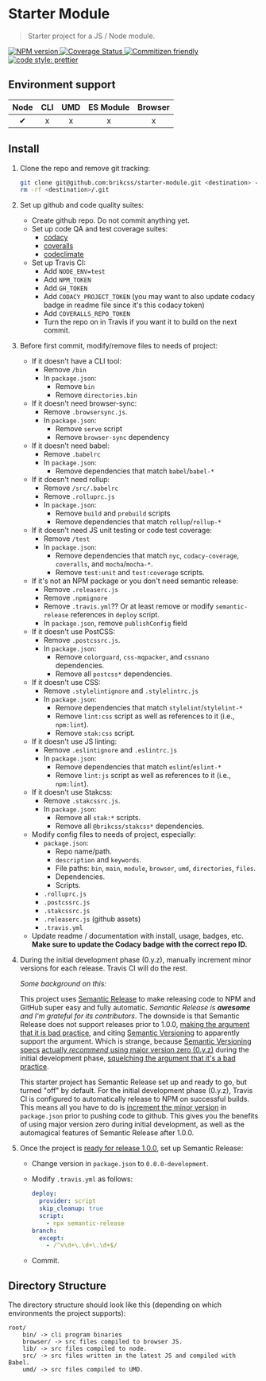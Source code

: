 # Starter Module

> Starter project for a JS / Node module.

<!-- Shields. -->
<p>
	<!-- NPM version. -->
	<!-- <a href="https://www.npmjs.com/package/@brikcss/starter-module">
		<img alt="NPM version" src="https://img.shields.io/npm/v/@brikcss/starter-module.svg?style=flat-square">
	</a> -->
	<!-- NPM downloads/month. -->
	<!-- <a href="https://www.npmjs.com/package/@brikcss/starter-module">
		<img alt="NPM downloads per month" src="https://img.shields.io/npm/dm/@brikcss/starter-module.svg?style=flat-square">
	</a> -->
	<!-- Travis branch. -->
	<!-- <a href="https://github.com/brikcss/starter-module/tree/master">
		<img alt="Travis branch" src="https://img.shields.io/travis/rust-lang/rust/master.svg?style=flat-square&label=master">
	</a> -->
	<!-- Codacy. -->
	<a href="https://www.codacy.com/app/thezimmee/starter-module">
		<img alt="NPM version" src="https://img.shields.io/codacy/grade/49af7ce4215c4720a6dbc90c3b7fcdbe/master.svg?style=flat-square">
	</a>
	<!-- Coveralls -->
	<a href='https://coveralls.io/github/brikcss/starter-module?branch=master'>
		<img src='https://img.shields.io/coveralls/github/brikcss/starter-module/master.svg?style=flat-square' alt='Coverage Status' />
	</a>
	<!-- Commitizen friendly. -->
	<a href="http://commitizen.github.io/cz-cli/">
		<img alt="Commitizen friendly" src="https://img.shields.io/badge/commitizen-friendly-brightgreen.svg?style=flat-square">
	</a>
	<!-- Semantic release. -->
	<!-- <a href="https://github.com/semantic-release/semantic-release">
		<img alt="semantic release" src="https://img.shields.io/badge/%20%20%F0%9F%93%A6%F0%9F%9A%80-semantic--release-e10079.svg?style=flat-square">
	</a> -->
	<!-- Prettier code style. -->
	<a href="https://prettier.io/">
		<img alt="code style: prettier" src="https://img.shields.io/badge/code_style-prettier-ff69b4.svg?style=flat-square">
	</a>
	<!-- MIT License. -->
	<!-- <a href="https://choosealicense.com/licenses/mit/">
		<img alt="License" src="https://img.shields.io/npm/l/express.svg?style=flat-square">
	</a> -->
</p>

## Environment support

| Node   | CLI   | UMD   | ES Module | Browser   |
|:------:|:-----:|:-----:|:---------:|:---------:|
| ✔      | x     | x     | x         | x         |

## Install

1. Clone the repo and remove git tracking:

	```sh
	git clone git@github.com:brikcss/starter-module.git <destination> --depth=1
	rm -rf <destination>/.git
	```

2. Set up github and code quality suites:

	- Create github repo. Do not commit anything yet.
	- Set up code QA and test coverage suites:
		- [codacy](https://www.codacy.com/)
		- [coveralls](https://coveralls.io/)
		- [codeclimate](https://codeclimate.com/)
	- Set up Travis CI:
		- Add `NODE_ENV=test`
		- Add `NPM_TOKEN`
		- Add `GH_TOKEN`
		- Add `CODACY_PROJECT_TOKEN` (you may want to also update codacy badge in readme file since it's this codacy token)
		- Add `COVERALLS_REPO_TOKEN`
		- Turn the repo on in Travis if you want it to build on the next commit.

3. Before first commit, modify/remove files to needs of project:

	- If it doesn't have a CLI tool:
		- Remove `/bin`
		- In `package.json`:
			- Remove `bin`
			- Remove `directories.bin`
	- If it doesn't need browser-sync:
		- Remove `.browsersync.js`.
		- In `package.json`:
			- Remove `serve` script
			- Remove `browser-sync` dependency
	- If it doesn't need babel:
		- Remove `.babelrc`
		- In `package.json`:
			- Remove dependencies that match `babel`/`babel-*`
	- If it doesn't need rollup:
		- Remove `/src/.babelrc`
		- Remove `.rolluprc.js`
		- In `package.json`:
			- Remove `build` and `prebuild` scripts
			- Remove dependencies that match `rollup`/`rollup-*`
	- If it doesn't need JS unit testing or code test coverage:
		- Remove `/test`
		- In `package.json`:
			- Remove dependencies that match `nyc`, `codacy-coverage`, `coveralls`, and `mocha`/`mocha-*`.
			- Remove `test:unit` and `test:coverage` scripts.
	- If it's not an NPM package or you don't need semantic release:
		- Remove `.releaserc.js`
		- Remove `.npmignore`
		- Remove `.travis.yml`?? Or at least remove or modify `semantic-release` references in `deploy` script.
		- In `package.json`, remove `publishConfig` field
	- If it doesn't use PostCSS:
		- Remove `.postcssrc.js`.
		- In `package.json`:
			- Remove `colorguard`, `css-mqpacker`, and `cssnano` dependencies.
			- Remove all `postcss*` dependencies.
	- If it doesn't use CSS:
		- Remove `.stylelintignore` and `.stylelintrc.js`
		- In `package.json`:
			- Remove dependencies that match `stylelint`/`stylelint-*`
			- Remove `lint:css` script as well as references to it (i.e., `npm:lint`).
			- Remove `stak:css` script.
	- If it doesn't use JS linting:
		- Remove `.eslintignore` and `.eslintrc.js`
		- In `package.json`:
			- Remove dependencies that match `eslint`/`eslint-*`
			- Remove `lint:js` script as well as references to it (i.e., `npm:lint`).
	- If it doesn't use Stakcss:
		- Remove `.stakcssrc.js`.
		- In `package.json`:
			- Remove all `stak:*` scripts.
			- Remove all `@brikcss/stakcss*` dependencies.
	- Modify config files to needs of project, especially:
		- `package.json`:
			- Repo name/path.
			- `description` and `keywords`.
			- File paths: `bin`, `main`, `module`, `browser`, `umd`, `directories`, `files`.
			- Dependencies.
			- Scripts.
		- `.rolluprc.js`
		- `.postcssrc.js`
		- `.stakcssrc.js`
		- `.releaserc.js` (github assets)
		- `.travis.yml`
	- Update readme / documentation with install, usage, badges, etc. **Make sure to update the Codacy badge with the correct repo ID.**

4. During the initial development phase (0.y.z), manually increment minor versions for each release. Travis CI will do the rest.

	_Some background on this:_

	This project uses [Semantic Release](https://github.com/semantic-release/semantic-release) to make releasing code to NPM and GitHub super easy and fully automatic. _Semantic Release is **awesome** and I'm grateful for its contributors_. The downside is that Semantic Release does not support releases prior to 1.0.0, [making the argument that it is bad practice](https://semantic-release.gitbooks.io/semantic-release/content/docs/support/FAQ.html#can-i-set-the-initial-release-version-of-my-package-to-001), and citing [Semantic Versioning](https://semver.org/) to apparently support the argument. Which is strange, because [Semantic Versioning specs](https://semver.org/#spec-item-4) [actually _recommend_ using major version zero (0.y.z)]((https://semver.org/#how-should-i-deal-with-revisions-in-the-0yz-initial-development-phase)) during the initial development phase, [squelching the argument that it's a bad practice](https://semver.org/#doesnt-this-discourage-rapid-development-and-fast-iteration).

	This starter project has Semantic Release set up and ready to go, but turned "off" by default. For the initial development phase (0.y.z), Travis CI is configured to automatically release to NPM on successful builds. This means all you have to do is [increment the minor version](https://semver.org/#how-should-i-deal-with-revisions-in-the-0yz-initial-development-phase) in `package.json` prior to pushing code to github. This gives you the benefits of using major version zero during initial development, as well as the automagical features of Semantic Release after 1.0.0.

5. Once the project is [ready for release 1.0.0](https://semver.org/#how-do-i-know-when-to-release-100), set up Semantic Release:

	- Change version in `package.json` to `0.0.0-development`.
	- Modify `.travis.yml` as follows:

		```yml
	    deploy:
	      provider: script
	      skip_cleanup: true
	      script:
	        - npx semantic-release
	    branch:
	      except:
	        - /^v\d+\.\d+\.\d+$/
		```

	- Commit.

## Directory Structure

The directory structure should look like this (depending on which environments the project supports):

```
root/
	bin/ -> cli program binaries
	browser/ -> src files compiled to browser JS.
	lib/ -> src files compiled to node.
	src/ -> src files written in the latest JS and compiled with Babel.
	umd/ -> src files compiled to UMD.
```
